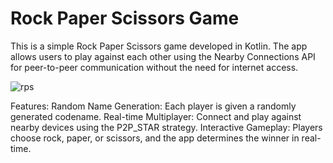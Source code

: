 <h1>Rock Paper Scissors Game</h1>

This is a simple Rock Paper Scissors game developed in Kotlin. The app allows users to play against each other using the Nearby Connections API for peer-to-peer communication without the need for internet access.

![rps](https://github.com/user-attachments/assets/2b5d48fd-2262-4904-bd77-409411066b92)

Features:
Random Name Generation: Each player is given a randomly generated codename.
Real-time Multiplayer: Connect and play against nearby devices using the P2P_STAR strategy.
Interactive Gameplay: Players choose rock, paper, or scissors, and the app determines the winner in real-time.
